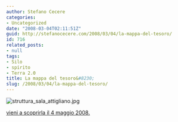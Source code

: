 ```yaml
---
author: Stefano Cecere
categories:
- Uncategorized
date: "2008-03-04T02:11:51Z"
guid: http://stefanocecere.com/2008/03/04/la-mappa-del-tesoro/
id: 716
related_posts:
- null
tags:
- Silo
- spirito
- Terra 2.0
title: La mappa del tesoro&#8230;
slug: /2008/03/04/la-mappa-del-tesoro/
---
```


![struttura_sala_attigliano.jpg](http://stefanocecere.com/wp-content/uploads/sites/3/2008/03/struttura_sala_attigliano.jpg)

[vieni a scoprirla il 4 maggio 2008.](http://www.parcoattigliano.it/)
